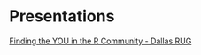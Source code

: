 # Presentations

[Finding the YOU in the R Community - Dallas RUG](presentations/r-community_pdf.pdf)
